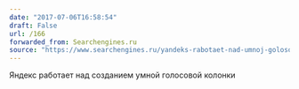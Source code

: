 ```yaml
---
date: "2017-07-06T16:58:54"
draft: False
url: /166
forwarded_from: Searchengines.ru
source: "https://www.searchengines.ru/yandeks-rabotaet-nad-umnoj-golosovoj-kolonkoi.html"
---
```


Яндекс работает над созданием умной голосовой колонки
​
